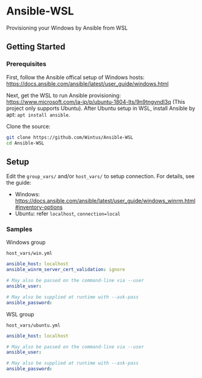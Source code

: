 # Ansible-WSL
Provisioning your Windows by Ansible from WSL

## Getting Started

### Prerequisites
First, follow the Ansible offical setup of Windows hosts:
https://docs.ansible.com/ansible/latest/user_guide/windows.html

Next, get the WSL to run Ansible provisioning:
https://www.microsoft.com/ja-jp/p/ubuntu-1804-lts/9n9tngvndl3q
(This project only supports Ubuntu).
After Ubuntu setup in WSL, install Ansible by apt: `apt install ansible`.

Clone the source:

```bash
git clone https://github.com/Wintus/Ansible-WSL
cd Ansible-WSL
```

## Setup

Edit the `group_vars/` and/or `host_vars/` to setup connection.
For details, see the guide:
- Windows: https://docs.ansible.com/ansible/latest/user_guide/windows_winrm.html#inventory-options
- Ubuntu: refer `localhost`, `connection=local`

### Samples

Windows group

`host_vars/win.yml`

```yaml
ansible_host: localhost
ansible_winrm_server_cert_validation: ignore

# May also be passed on the command-line via --user
ansible_user:

# May also be supplied at runtime with --ask-pass
ansible_password:
```

WSL group

`host_vars/ubuntu.yml`

```yaml
ansible_host: localhost

# May also be passed on the command-line via --user
ansible_user:

# May also be supplied at runtime with --ask-pass
ansible_password:
```